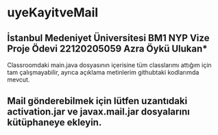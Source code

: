 # uyeKayitveMail
İstanbul Medeniyet Üniversitesi BM1 NYP Vize Proje Ödevi 
22120205059 Azra Öykü Ulukan*
--------------------------------------------------------
Classroomdaki main.java dosyasının içerisine tüm classlarımı attığım için tam çalışmayabilir, ayrıca açıklama metinlerim githubtaki kodlarımda mevcut.

Mail gönderebilmek için lütfen uzantıdaki activation.jar ve javax.mail.jar dosyalarını kütüphaneye ekleyin.
--------------------------------------------------------
